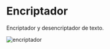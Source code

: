 # Encriptador
Encriptador y desencriptador de texto.


![encriptador](https://user-images.githubusercontent.com/106121745/215248937-972232c4-b41c-45f6-bf26-fa758f9226ac.png)
